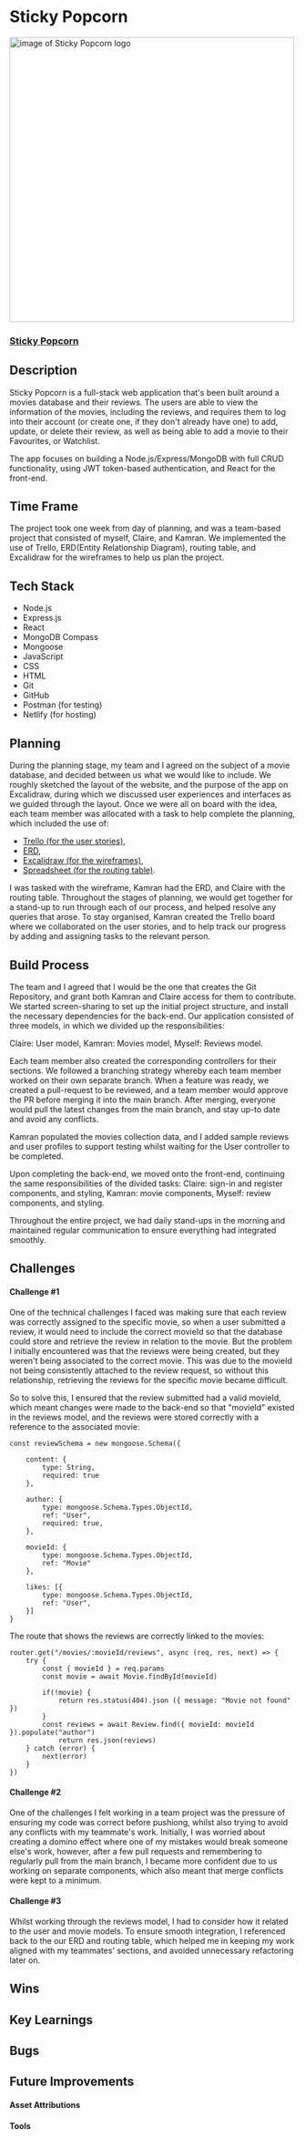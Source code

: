 # Sticky Popcorn

<img src="https://res.cloudinary.com/ddwlpgsjq/image/upload/v1742056601/Screenshot_2025-03-15_at_16.35.42_dnmwif.png" width="500" alt="image of Sticky Popcorn logo"> 


### [Sticky Popcorn](https://stickypopcorn-moviereviews.netlify.app/)

## Description

Sticky Popcorn is a full-stack web application that's been built around a movies database and their reviews. The users are able to view the information of the movies, including the reviews, and requires them to log into their account (or create one, if they don't already have one) to add, update, or delete their review, as well as being able to add a movie to their Favourites, or Watchlist.

The app focuses on building a Node.js/Express/MongoDB with full CRUD functionality, using JWT token-based authentication, and React for the front-end.

## Time Frame

The project took one week from day of planning, and was a team-based project that consisted of myself, Claire, and Kamran. 
We implemented the use of Trello, ERD(Entity Relationship Diagram), routing table, and Excalidraw for the wireframes to help us plan the project.

## Tech Stack

- Node.js
- Express.js
- React 
- MongoDB Compass
- Mongoose
- JavaScript
- CSS
- HTML
- Git
- GitHub
- Postman (for testing)
- Netlify (for hosting)

## Planning

During the planning stage, my team and I agreed on the subject of a movie database, and decided between us what we would like to include. We roughly sketched the layout of the website, and the purpose of the app on Excalidraw, during which we discussed user experiences and interfaces as we guided through the layout. 
Once we were all on board with the idea, each team member was allocated with a task to help complete the planning, which included the use of:
- [Trello (for the user stories)](https://trello.com/b/qLbGLI4H/sticky-popcorn-app),
- [ERD](https://dbdiagram.io/d/StickyPopcorn-67a5d3a3263d6cf9a05e3be6),
- [Excalidraw (for the wireframes)](https://res.cloudinary.com/ddwlpgsjq/image/upload/v1742056620/Untitled-2025-03-15-1623_oxkktw.png),
- [Spreadsheet (for the routing table)](https://docs.google.com/spreadsheets/d/1dBa-vcvxqSvyo68SDoe2hoy5MUcR_3tIvn12t-FFFl8/edit?gid=0#gid=0).


I was tasked with the wireframe, Kamran had the ERD, and Claire with the routing table. 
Throughout the stages of planning, we would get together for a stand-up to run through each of our process, and helped resolve any queries that arose.
To stay organised, Kamran created the Trello board where we collaborated on the user stories, and to help track our progress by adding and assigning tasks to the relevant person. 


## Build Process

The team and I agreed that I would be the one that creates the Git Repository, and grant both Kamran and Claire access for them to contribute.
We started screen-sharing to set up the initial project structure, and install the necessary dependencies for the back-end.
Our application consisted of three models, in which we divided up the responsibilities:

Claire: User model,
Kamran: Movies model,
Myself: Reviews model.

Each team member also created the corresponding controllers for their sections. 
We followed a branching strategy whereby each team member worked on their own separate branch. When a feature was ready, we created a pull-request to be reviewed, and a team member would approve the PR before merging it into the main branch.
After merging, everyone would pull the latest changes from the main branch, and stay up-to date and avoid any conflicts.

Kamran populated the movies collection data, and I added sample reviews and user profiles to support testing whilst waiting for the User controller to be completed.

Upon completing the back-end, we moved onto the front-end, continuing the same responsibilities of the divided tasks:
Claire: sign-in and register components, and styling,
Kamran: movie components,
Myself: review components, and styling.

Throughout the entire project, we had daily stand-ups in the morning and maintained regular communication to ensure everything had integrated smoothly.


## Challenges

#### Challenge #1

One of the technical challenges I faced was making sure that each review was correctly assigned to the specific movie, so when a user submitted a review, it would need to include the correct movieId so that the database could store and retrieve the review in relation to the movie. But the problem I initially encountered was that the reviews were being created, but they weren't being associated to the correct movie. This was due to the movieId not being consistently attached to the review request, so without this relationship, retrieving the reviews for the specific movie became difficult.

So to solve this, I ensured that the review submitted had a valid movieId, which meant changes were made to the back-end so that "movieId" existed in the reviews model, and the reviews were stored correctly with a reference to the associated movie:
``` JS
const reviewSchema = new mongoose.Schema({

    content: {
        type: String,
        required: true
    },
    
    author: {
        type: mongoose.Schema.Types.ObjectId,
        ref: "User",
        required: true,
    },
      
    movieId: {
        type: mongoose.Schema.Types.ObjectId,
        ref: "Movie"
    }, 
    
    likes: [{
        type: mongoose.Schema.Types.ObjectId,
        ref: "User",
    }]
}
```


The route that shows the reviews are correctly linked to the movies:
```JS
router.get("/movies/:movieId/reviews", async (req, res, next) => {
    try {
        const { movieId } = req.params
        const movie = await Movie.findById(movieId)
        
        if(!movie) {
            return res.status(404).json ({ message: "Movie not found" })
        }
        const reviews = await Review.find({ movieId: movieId }).populate("author")
            return res.json(reviews)
    } catch (error) {
        next(error)
    }
})
```

#### Challenge #2

One of the challenges I felt working in a team project was the pressure of ensuring my code was correct before pushiong, whilst also trying to avoid any conflicts with my teammate's work. Initially, I was worried about creating a domino effect where one of my mistakes would break someone else's work, however, after a few pull requests and remembering to regularly pull from the main branch, I became more confident due to us working on separate components, which also meant that merge conflicts were kept to a minimum.

#### Challenge #3

Whilst working through the reviews model, I had to consider how it related to the user and movie models. To ensure smooth integration, I referenced back to the our ERD and routing table, which helped me in keeping my work aligned with my teammates' sections, and avoided unnecessary refactoring later on. 



## Wins

## Key Learnings

## Bugs

## Future Improvements

#### Asset Attributions


#### Tools